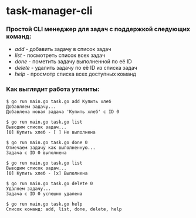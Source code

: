 # task-manager-cli
### Простой CLI менеджер для задач с поддержкой следующих команд:
- *add* - добавить задачу в список задач
- *list* - посмотреть список всех задач
- *done* - пометить задачу выполненной по её ID
- *delete* - удалить задачу по её ID из списка задач
- *help* - просмотр списка всех доступных команд

### Как выглядит работа утилиты:
```
$ go run main.go task.go add Купить хлеб
Добавляем задачу...
Добавлена новая задача 'Купить хлеб' с ID 0

$ go run main.go task.go list
Выводим список задач...
[0] Купить хлеб - [ ] Не выполнена

$ go run main.go task.go done 0
Отмечаем задачу как выполненную...
Задача с ID 0 выполнена

$ go run main.go task.go list
Выводим список задач...
[0] Купить хлеб - [x] Выполнена

$ go run main.go task.go delete 0
Удаляем задачу...
Задача с ID 0 успешно удалена

$ go run main.go task.go help
Список команд: add, list, done, delete, help
```